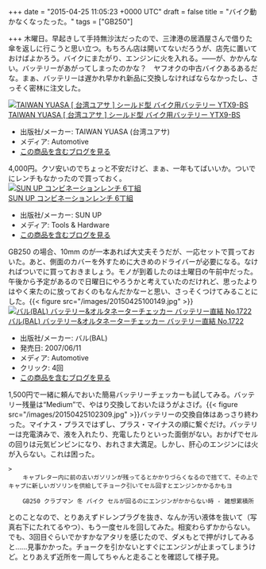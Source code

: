 
+++
date = "2015-04-25 11:05:23 +0000 UTC"
draft = false
title = "バイク動かなくなったった。"
tags = ["GB250"]

+++
木曜日。早起きして手持無沙汰だったので、三津港の居酒屋さんで借りた傘を返しに行こうと思い立つ。もちろん店は開いてないだろうが、店先に置いておけばよかろう。バイクにまたがり、エンジンに火を入れる。――が、かかんない。バッテリーがあがってしまったのかな？　ヤフオクの中古バイクあるあるだな。まぁ、バッテリーは遅かれ早かれ新品に交換しなければならなかったし、さっそく密林に注文した。<div class="hatena-asin-detail"><a href="http://www.amazon.co.jp/exec/obidos/ASIN/B00B6XM1KM/bestylesnet-22/"><img src="http://ecx.images-amazon.com/images/I/51ur4AVms4L._SL160_.jpg" class="hatena-asin-detail-image" alt="TAIWAN YUASA [ 台湾ユアサ ] シールド型 バイク用バッテリー YTX9-BS" title="TAIWAN YUASA [ 台湾ユアサ ] シールド型 バイク用バッテリー YTX9-BS"/></a><div class="hatena-asin-detail-info"><a href="http://www.amazon.co.jp/exec/obidos/ASIN/B00B6XM1KM/bestylesnet-22/">TAIWAN YUASA [ 台湾ユアサ ] シールド型 バイク用バッテリー YTX9-BS</a><ul><li><span class="hatena-asin-detail-label">出版社/メーカー:</span> TAIWAN YUASA (台湾ユアサ)</li><li><span class="hatena-asin-detail-label">メディア:</span> Automotive</li><li><a href="http://d.hatena.ne.jp/asin/B00B6XM1KM/bestylesnet-22" target="_blank">この商品を含むブログを見る</a></li></ul></div><div class="hatena-asin-detail-foot"></div></div>4,000円。クソ安いのでちょっと不安だけど、まぁ、一年もてばいいか。ついでにレンチもなかったので買っておく。<div class="hatena-asin-detail"><a href="http://www.amazon.co.jp/exec/obidos/ASIN/B00FB91SLK/bestylesnet-22/"><img src="http://ecx.images-amazon.com/images/I/51LczIgQRxL._SL160_.jpg" class="hatena-asin-detail-image" alt="SUN UP コンビネーションレンチ 6丁組" title="SUN UP コンビネーションレンチ 6丁組"/></a><div class="hatena-asin-detail-info"><a href="http://www.amazon.co.jp/exec/obidos/ASIN/B00FB91SLK/bestylesnet-22/">SUN UP コンビネーションレンチ 6丁組</a><ul><li><span class="hatena-asin-detail-label">出版社/メーカー:</span> SUN UP</li><li><span class="hatena-asin-detail-label">メディア:</span> Tools &amp; Hardware</li><li><a href="http://d.hatena.ne.jp/asin/B00FB91SLK/bestylesnet-22" target="_blank">この商品を含むブログを見る</a></li></ul></div><div class="hatena-asin-detail-foot"></div></div>GB250 の場合、10mm のが一本あれば大丈夫そうだが、一応セットで買っておいた。あと、側面のカバーを外すために大きめのドライバーが必要になる。なければついでに買っておきましょう。モノが到着したのは土曜日の午前中だった。午後から予定があるので日曜日にやろうかと考えていたのだけれど、思ったよりはやく来たのに放っておくのもなんだかなーと思い、さっそくつけてみることにした。{{< figure src="/images/20150425100149.jpg"  >}}<div class="hatena-asin-detail"><a href="http://www.amazon.co.jp/exec/obidos/ASIN/B000SR2RFG/bestylesnet-22/"><img src="http://ecx.images-amazon.com/images/I/415%2Bz3lqkVL._SL160_.jpg" class="hatena-asin-detail-image" alt="バル(BAL) バッテリー&amp;オルタネーターチェッカー バッテリー直結 No.1722" title="バル(BAL) バッテリー&amp;オルタネーターチェッカー バッテリー直結 No.1722"/></a><div class="hatena-asin-detail-info"><a href="http://www.amazon.co.jp/exec/obidos/ASIN/B000SR2RFG/bestylesnet-22/">バル(BAL) バッテリー&amp;オルタネーターチェッカー バッテリー直結 No.1722</a><ul><li><span class="hatena-asin-detail-label">出版社/メーカー:</span> バル(BAL)</li><li><span class="hatena-asin-detail-label">発売日:</span> 2007/06/11</li><li><span class="hatena-asin-detail-label">メディア:</span> Automotive</li><li> <span class="hatena-asin-detail-label">クリック</span>: 4回</li><li><a href="http://d.hatena.ne.jp/asin/B000SR2RFG/bestylesnet-22" target="_blank">この商品を含むブログを見る</a></li></ul></div><div class="hatena-asin-detail-foot"></div></div>1,500円で一緒に頼んでおいた簡易バッテリーチェッカーも試してみる。バッテリー残量は“Medium”で、やはり交換しておいたほうがよさげ。{{< figure src="/images/20150425102309.jpg"  >}}バッテリーの交換自体はあっさり終わった。マイナス・プラスではずし、プラス・マイナスの順に繋ぐだけ。バッテリーは充電済みで、液を入れたり、充電したりといった面倒がない。おかげでセルの回りは元気ビンビンになり、おれさま大満足。しかし、肝心のエンジンには火が入らない。これは困った。

    >
        キャブレター内に前の古いガソリンが残ってるとかかりづらくなるので捨てて、その上でキャブに新しいガソリンを供給してチョーク引いてセル回すとエンジンかかるかもヨ

        GB250 クラブマン 冬 バイク セルが回るのにエンジンがかからない時 - 雑想累積所
    
とのことなので、とりあえずドレンプラグを抜き、なんか汚い液体を抜いて（写真右下にたれてるやつ）、もう一度セルを回してみた。相変わらずかからない。でも、3回目ぐらいでかすかなアタリを感じたので、ダメもとで押がけしてみると……見事かかった。チョークを引かないとすぐにエンジンが止まってしまうけど。とりあえず近所を一周してちゃんと走ることを確認して様子見。 


